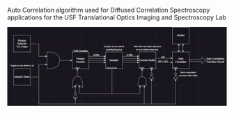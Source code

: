 Auto Correlation algorithm used for Diffused Correlation Spectroscopy applications for the USF Translational Optics Imaging and Spectroscopy Lab

![alt text](https://github.com/TristanV1/Compressed_DCS_ACF/blob/master/Block%20Diagram/FPGA%20DCS%20ACF%20V1.png?raw=true)

